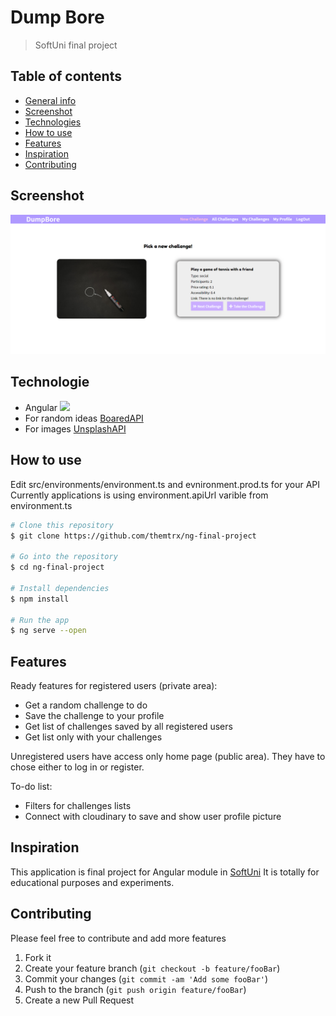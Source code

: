 # Dump Bore
> SoftUni final project

## Table of contents
* [General info](#general-info)
* [Screenshot](#screenshot)
* [Technologies](#technologies)
* [How to use](#how-to-use)
* [Features](#features)
* [Inspiration](#inspiration)
* [Contributing](#contributing)

## Screenshot
![Example screensho](./src/assets/img/screenshot.png)

## Technologie
* Angular <img src="https://img.icons8.com/color/48/000000/angularjs.png"/>
* For random ideas [BoaredAPI](https://www.boredapi.com/)
* For images [UnsplashAPI](https://unsplash.com/developers)

## How to use

Edit src/environments/environment.ts and evnironment.prod.ts for your API
Currently applications is using environment.apiUrl varible from environment.ts

```bash
# Clone this repository
$ git clone https://github.com/themtrx/ng-final-project

# Go into the repository
$ cd ng-final-project

# Install dependencies
$ npm install

# Run the app
$ ng serve --open
```


## Features
Ready features for registered users (private area):
* Get a random challenge to do
* Save the challenge to your profile
* Get list of challenges saved by all registered users
* Get list only with your challenges

Unregistered users have access only home page (public area).
They have to chose either to log in or register.

To-do list:
* Filters for challenges lists
* Connect with cloudinary to save and show user profile picture

## Inspiration
This application is final project for Angular module in [SoftUni](https://softuni.bg/)
It is totally for educational purposes and experiments.

## Contributing
Please feel free to contribute and add more features
1. Fork it
2. Create your feature branch (`git checkout -b feature/fooBar`)
3. Commit your changes (`git commit -am 'Add some fooBar'`)
4. Push to the branch (`git push origin feature/fooBar`)
5. Create a new Pull Request
